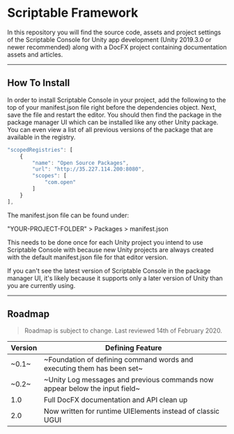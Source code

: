 # Scriptable Framework

In this repository you will find the source code, assets and project settings of the Scriptable Console for Unity app development (Unity 2019.3.0 or newer recommended) along with a DocFX project containing documentation assets and articles.

---

## How To Install

In order to install Scriptable Console in your project, add the following to the top of your manifest.json file right before the dependencies object. Next, save the file and restart the editor. You should then find the package in the package manager UI which can be installed like any other Unity package. You can even view a list of all previous versions of the package that are available in the registry.

``` js
"scopedRegistries": [
    {
        "name": "Open Source Packages",
        "url": "http://35.227.114.200:8080",
        "scopes": [
            "com.open"
        ]
    }
],
```

The manifest.json file can be found under:

"YOUR-PROJECT-FOLDER" > Packages > manifest.json

This needs to be done once for each Unity project you intend to use Scriptable Console with because new Unity projects are always created with the default manifest.json file for that editor version.

If you can't see the latest version of Scriptable Console in the package manager UI, it's likely because it supports only a later version of Unity than you are currently using.

---

## Roadmap

> Roadmap is subject to change. Last reviewed 14th of February 2020.

| Version | Defining Feature                  						  				    |
| ------- | --------------------------------------------------------------------------- |
| ~0.1~   | ~Foundation of defining command words and executing them has been set~	    |
| ~0.2~   | ~Unity Log messages and previous commands now appear below the input field~	|
| 1.0     | Full DocFX documentation and API clean up             									    |
| 2.0     | Now written for runtime UIElements instead of classic UGUI                  |
